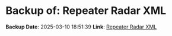 # Backup of: Repeater Radar XML

**Backup Date**: 2025-03-10 18:51:39
**Link**: [Repeater Radar XML](https://przemienniki.net/export/radar.xml)
